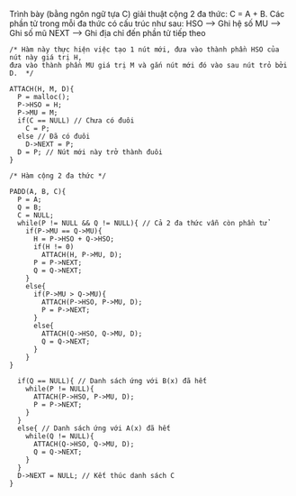 Trình bày (bằng ngôn ngữ tựa C) giải thuật cộng 2 đa thức: C = A + B. Các phần tử trong mỗi đa thức có cấu trúc như sau:
HSO --> Ghi hệ số
MU --> Ghi số mũ
NEXT --> Ghi địa chỉ đến phần tử tiếp theo
```
/* Hàm này thực hiện việc tạo 1 nút mới, đưa vào thành phần HSO của nút này giá trị H, 
đưa vào thành phần MU giá trị M và gắn nút mới đó vào sau nút trỏ bởi D.  */

ATTACH(H, M, D){
  P = malloc();
  P->HSO = H;
  P->MU = M;
  if(C == NULL) // Chưa có đuôi
    C = P;
  else // Đã có đuôi
    D->NEXT = P;
  D = P; // Nút mới này trở thành đuôi
}

/* Hàm cộng 2 đa thức */

PADD(A, B, C){
  P = A;
  Q = B;
  C = NULL;
  while(P != NULL && Q != NULL){ // Cả 2 đa thức vẫn còn phần tử
    if(P->MU == Q->MU){
      H = P->HSO + Q->HSO; 
      if(H != 0)
        ATTACH(H, P->MU, D);
      P = P->NEXT;
      Q = Q->NEXT;
    }
    else{
      if(P->MU > Q->MU){
        ATTACH(P->HSO, P->MU, D); 
        P = P->NEXT; 
      }
      else{
        ATTACH(Q->HSO, Q->MU, D); 
        Q = Q->NEXT;
      }
    }
}

  if(Q == NULL){ // Danh sách ứng với B(x) đã hết
    while(P != NULL){
      ATTACH(P->HSO, P->MU, D); 
      P = P->NEXT;
    }
  }
  else{ // Danh sách ứng với A(x) đã hết
    while(Q != NULL){
      ATTACH(Q->HSO, Q->MU, D); 
      Q = Q->NEXT;
    }
  }
  D->NEXT = NULL; // Kết thúc danh sách C
}
```
